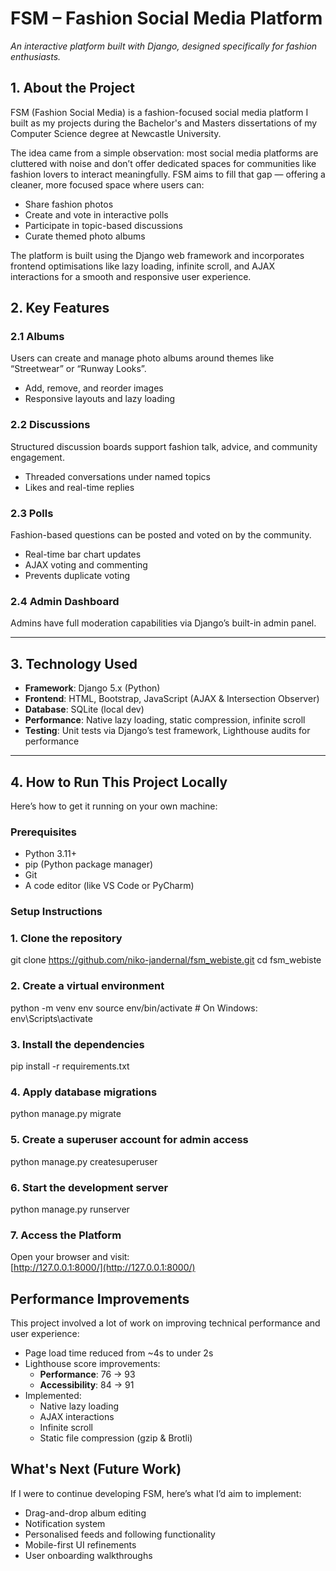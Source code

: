 # FSM – Fashion Social Media Platform 
*An interactive platform built with Django, designed specifically for fashion enthusiasts.*
## 1. About the Project
FSM (Fashion Social Media) is a fashion-focused social media platform I built as my projects during the Bachelor's and Masters dissertations of my Computer Science degree at Newcastle University.

The idea came from a simple observation: most social media platforms are cluttered with noise and don’t offer dedicated spaces for communities like fashion lovers to interact meaningfully. FSM aims to fill that gap — offering a cleaner, more focused space where users can:

- Share fashion photos
- Create and vote in interactive polls
- Participate in topic-based discussions
- Curate themed photo albums

The platform is built using the Django web framework and incorporates frontend optimisations like lazy loading, infinite scroll, and AJAX interactions for a smooth and responsive user experience.

## 2. Key Features

### 2.1 Albums  
Users can create and manage photo albums around themes like “Streetwear” or “Runway Looks”.  
- Add, remove, and reorder images  
- Responsive layouts and lazy loading

### 2.2 Discussions  
Structured discussion boards support fashion talk, advice, and community engagement.  
- Threaded conversations under named topics  
- Likes and real-time replies

### 2.3 Polls  
Fashion-based questions can be posted and voted on by the community.  
- Real-time bar chart updates  
- AJAX voting and commenting  
- Prevents duplicate voting

### 2.4 Admin Dashboard  
Admins have full moderation capabilities via Django’s built-in admin panel.

---

## 3. Technology Used

- **Framework**: Django 5.x (Python)
- **Frontend**: HTML, Bootstrap, JavaScript (AJAX & Intersection Observer)
- **Database**: SQLite (local dev)
- **Performance**: Native lazy loading, static compression, infinite scroll
- **Testing**: Unit tests via Django’s test framework, Lighthouse audits for performance

---

## 4. How to Run This Project Locally

Here’s how to get it running on your own machine:

### Prerequisites
- Python 3.11+
- pip (Python package manager)
- Git
- A code editor (like VS Code or PyCharm)

### Setup Instructions

### 1. Clone the repository
git clone https://github.com/niko-jandernal/fsm_webiste.git
cd fsm_webiste

### 2. Create a virtual environment
python -m venv env
source env/bin/activate   # On Windows: env\Scripts\activate

### 3. Install the dependencies
pip install -r requirements.txt

### 4. Apply database migrations
python manage.py migrate

### 5. Create a superuser account for admin access
python manage.py createsuperuser

### 6. Start the development server
python manage.py runserver

### 7. Access the Platform

Open your browser and visit:  
[http://127.0.0.1:8000/](http://127.0.0.1:8000/)

## Performance Improvements

This project involved a lot of work on improving technical performance and user experience:

- Page load time reduced from ~4s to under 2s
- Lighthouse score improvements:
  - **Performance**: 76 → 93
  - **Accessibility**: 84 → 91
- Implemented:
  - Native lazy loading
  - AJAX interactions
  - Infinite scroll
  - Static file compression (gzip & Brotli)


## What's Next (Future Work)

If I were to continue developing FSM, here’s what I’d aim to implement:

-  Drag-and-drop album editing
-  Notification system
-  Personalised feeds and following functionality
-  Mobile-first UI refinements
-  User onboarding walkthroughs




